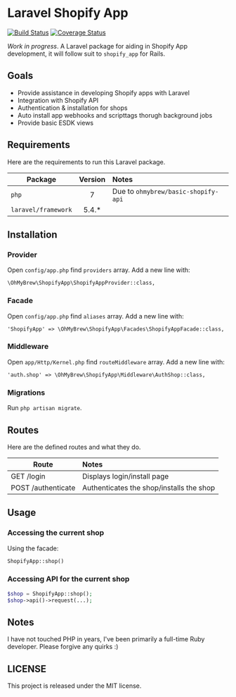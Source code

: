# Laravel Shopify App

[![Build Status](https://secure.travis-ci.org/ohmybrew/laravel-shopify.png?branch=master)](http://travis-ci.org/ohmybrew/laravel-shopify)
[![Coverage Status](https://coveralls.io/repos/github/ohmybrew/laravel-shopify/badge.svg?branch=master)](https://coveralls.io/github/ohmybrew/laravel-shopify?branch=master)

*Work in progress*. A Laravel package for aiding in Shopify App development, it will follow suit to `shopify_app` for Rails.

## Goals

+ Provide assistance in developing Shopify apps with Laravel
+ Integration with Shopify API
+ Authentication & installation for shops
+ Auto install app webhooks and scripttags thorugh background jobs
+ Provide basic ESDK views

## Requirements

Here are the requirements to run this Laravel package.

| Package                | Version   | Notes                                    |
| ---------------------- |:---------:|:---------------------------------------- |
| `php`                  | 7         | Due to `ohmybrew/basic-shopify-api`      |
| `laravel/framework`    | 5.4.*     |                                          |

## Installation

### Provider

Open `config/app.php` find `providers` array. Add a new line with:

`\OhMyBrew\ShopifyApp\ShopifyAppProvider::class,`

### Facade

Open `config/app.php` find `aliases` array. Add a new line with:

`'ShopifyApp' => \OhMyBrew\ShopifyApp\Facades\ShopifyAppFacade::class,`

### Middleware

Open `app/Http/Kernel.php` find `routeMiddleware` array. Add a new line with:

`'auth.shop' => \OhMyBrew\ShopifyApp\Middleware\AuthShop::class,`

### Migrations

Run `php artisan migrate`.

## Routes

Here are the defined routes and what they do.

| Route                     | Notes                                    |
| ------------------------- |:---------------------------------------- |
| GET /login                | Displays login/install page              |
| POST /authenticate        | Authenticates the shop/installs the shop |

## Usage

### Accessing the current shop

Using the facade:

```php
ShopifyApp::shop()
```

### Accessing API for the current shop

```php
$shop = ShopifyApp::shop();
$shop->api()->request(...);
```

## Notes

I have not touched PHP in years, I've been primarily a full-time Ruby developer. Please forgive any quirks :)

## LICENSE

This project is released under the MIT license.